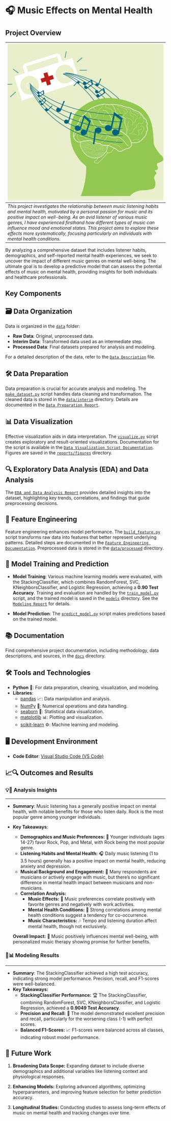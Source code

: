 # 🎧 Music Effects on Mental Health

## Project Overview

| ![Music Effects on Mental Health](reports/Figures/overview_pic.png) | 
| --- |
| *This project investigates the relationship between music listening habits and mental health, motivated by a personal passion for music and its positive impact on well-being. As an avid listener of various music genres, I have experienced firsthand how different types of music can influence mood and emotional states. This project aims to explore these effects more systematically, focusing particularly on individuals with mental health conditions.* |

By analyzing a comprehensive dataset that includes listener habits, demographics, and self-reported mental health experiences, we seek to uncover the impact of different music genres on mental well-being. The ultimate goal is to develop a predictive model that can assess the potential effects of music on mental health, providing insights for both individuals and healthcare professionals.


## Key Components

## 🗃️ Data Organization
Data is organized in the [`data`](data) folder:
- **Raw Data**: Original, unprocessed data.
- **Interim Data**: Transformed data used as an intermediate step.
- **Processed Data**: Final datasets prepared for analysis and modeling.

For a detailed description of the data, refer to the [`Data Description`](docs/Data%20Description.md) file.

## 🛠️ Data Preparation
Data preparation is crucial for accurate analysis and modeling. The [`make_dataset.py`](src/data/make_dataset.py) script handles data cleaning and transformation. The cleaned data is stored in the [`data/interim`](data/interim) directory. Details are documented in the [`Data Preparation Report`](reports/Data%20Preparation%20Report.md).

## 📊 Data Visualization
Effective visualization aids in data interpretation. The [`visualize.py`](src/visualization/visualize.py) script creates exploratory and result-oriented visualizations. Documentation for the script is available in the [`Data Visualization Script Documentation`](docs/Data%20Visualization%20Script%20Documentation.md). Figures are saved in the [`reports/figures`](reports/Figures/) directory.

## 🔍 Exploratory Data Analysis (EDA) and Data Analysis
The [`EDA and Data Analysis Report`](reports/EDA%20&%20Data%20Analysis%20Report.md) provides detailed insights into the dataset, highlighting key trends, correlations, and findings that guide preprocessing decisions.

## 🔧 Feature Engineering

Feature engineering enhances model performance. The [`build_feature.py`](src/features/build_features.py) script transforms raw data into features that better represent underlying patterns. Detailed steps are documented in the [`Feature Engineering Documentation`](docs/Feature%20Engineering%20Documentation.md). Preprocessed data is stored in the [`data/processed`](data/processed/) directory.

## 🤖 Model Training and Prediction

- **Model Training**: Various machine learning models were evaluated, with the StackingClassifier, which combines RandomForest, SVC, KNeighborsClassifier, and Logistic Regression, achieving a **0.90 Test Accuracy**. Training and evaluation are handled by the [`train_model.py`](../Music-and-Mental-Health/src/models/train_model.py) script, and the trained model is saved in the [`models`](../Music-and-Mental-Health/models/) directory. See the [`Modeling Report`](../Music-and-Mental-Health/reports/Modeling%20Report.md) for details.

- **Model Prediction**: The [`predict_model.py`](src/models/predict_model.py) script makes predictions based on the trained model.

## 📚 Documentation

Find comprehensive project documentation, including methodology, data descriptions, and sources, in the [`docs`](docs) directory.

## 🛠️ Tools and Technologies

- **Python** 🐍: For data preparation, cleaning, visualization, and modeling.
- **Libraries**:
  - [pandas](https://pandas.pydata.org/) 📈: Data manipulation and analysis.
  - [NumPy](https://numpy.org/) 🔢: Numerical operations and data handling.
  - [seaborn](https://seaborn.pydata.org/) 🌈: Statistical data visualization.
  - [matplotlib](https://matplotlib.org/) 📊: Plotting and visualization.
  - [scikit-learn](https://scikit-learn.org/) ⚙️: Machine learning and modeling.

## 🖥️ Development Environment
- **Code Editor**: [Visual Studio Code (VS Code)](https://code.visualstudio.com/) 

## 📈🔍 Outcomes and Results


### 💡🔎 **Analysis Insights**
___
* **Summary**: Music listening has a generally positive impact on mental health, with notable benefits for those who listen daily. Rock is the most popular genre among younger individuals.
* **Key Takeaways**:
  - **Demographics and Music Preferences:** 🎸 Younger individuals (ages 14-27) favor Rock, Pop, and Metal, with Rock being the most popular genre.
  - **Listening Habits and Mental Health:** 🎧 Daily music listening (1 to 3.5 hours) generally has a positive impact on mental health, reducing anxiety and depression.
  - **Musical Background and Engagement:** 🎤 Many respondents are musicians or actively engage with music, but there’s no significant difference in mental health impact between musicians and non-musicians.
  - **Correlation Analysis:**
    - **Music Effects:** 🎵 Music preferences correlate positively with favorite genres and negatively with work activities.
    - **Mental Health Conditions:** 🧠 Strong correlations among mental health conditions suggest a tendency for co-occurrence.
    - **Music Characteristics:** 🎶 Tempo and listening duration affect mental health, though not exclusively.

  **Overall Impact:** 🌟 Music positively influences mental well-being, with personalized music therapy showing promise for further benefits.

### 🤖📊 **Modeling Results**
___
* **Summary**: The StackingClassifier achieved a high test accuracy, indicating strong model performance. Precision, recall, and F1-scores were well-balanced.
* **Key Takeaways:**
  - **StackingClassifier Performance:** 🏆 The StackingClassifier, combining RandomForest, SVC, KNeighborsClassifier, and Logistic Regression, achieved a **0.9049 Test Accuracy**.
  - **Precision and Recall:** 🎯 The model demonstrated excellent precision and recall, particularly for the worsening class (-1) with perfect scores.
  - **Balanced F1-Scores:** 📈 F1-scores were balanced across all classes, indicating robust model performance.

## 🔮 Future Work

1. **Broadening Data Scope:** Expanding dataset to include diverse demographics and additional variables like listening context and physiological responses.

2. **Enhancing Models:** Exploring advanced algorithms, optimizing hyperparameters, and improving feature selection for better prediction accuracy.

3. **Longitudinal Studies:** Conducting studies to assess long-term effects of music on mental health and tracking changes over time.
